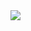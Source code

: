 <img align="center" src="https://github-readme-stats.vercel.app/api?username=xyrlsz&count_private=true&border_radius=8&theme=tokyonight&include_all_commits=true">
<!--
**xyrlsz/xyrlsz** is a ✨ _special_ ✨ repository because its `README.md` (this file) appears on your GitHub profile.

Here are some ideas to get you started:

- 🔭 I’m currently working on ...
- 🌱 I’m currently learning ...
- 👯 I’m looking to collaborate on ...
- 🤔 I’m looking for help with ...
- 💬 Ask me about ...
- 📫 How to reach me: ...
- 😄 Pronouns: ...
- ⚡ Fun fact: ...
-->
